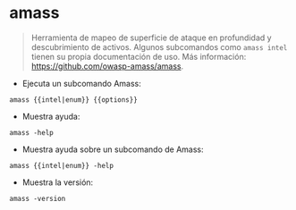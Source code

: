 # amass

> Herramienta de mapeo de superficie de ataque en profundidad y descubrimiento de activos.
> Algunos subcomandos como `amass intel` tienen su propia documentación de uso.
> Más información: <https://github.com/owasp-amass/amass>.

- Ejecuta un subcomando Amass:

`amass {{intel|enum}} {{options}}`

- Muestra ayuda:

`amass -help`

- Muestra ayuda sobre un subcomando de Amass:

`amass {{intel|enum}} -help`

- Muestra la versión:

`amass -version`

